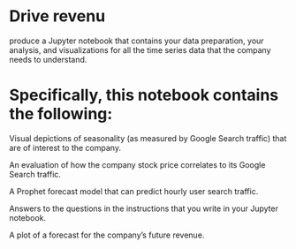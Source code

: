 

# Drive revenu

produce a Jupyter notebook that contains your data preparation, your analysis, and visualizations for all the time series data that the company needs to understand.

# Specifically, this notebook contains the following:

Visual depictions of seasonality (as measured by Google Search traffic) that are of interest to the company.

An evaluation of how the company stock price correlates to its Google Search traffic.

A Prophet forecast model that can predict hourly user search traffic.

Answers to the questions in the instructions that you write in your Jupyter notebook.

A plot of a forecast for the company’s future revenue.

